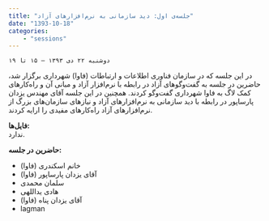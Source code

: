 ```yaml
---
title: "جلسه‌ی اول: دید سازمانی به نرم‌افزارهای آزاد"
date: "1393-10-18"
categories:
    - "sessions"
---
```

    دوشنبه ۲۲ دی ۱۳۹۳ – ۱۵ تا ۱۹

در این جلسه که در سازمان فناوری اطلاعات و ارتباطات (فاوا) شهرداری برگزار شد،
حاضرین در جلسه به گفت‌وگوهای آزاد در رابطه با نرم‌افزار آزاد و مبانی آن و
راه‌کارهای کمک لاگ به فاوا شهرداری گفت‌وگو کردند. همچنین در این جلسه آقای
مهندس یزدان پارساپور در رابطه با دید سازمانی به نرم‌افزارهای آزاد و نیازهای
سازمان‌های بزرگ از نرم‌افزارهای آزاد راه‌‌کارهای مفیدی را ارایه کردند.

**فایل‌ها:**  
ندارد.

**حاضرین در جلسه:**

  * خانم اسکندری (فاوا)
  * آقای یزدان پارساپور (فاوا)
  * سلمان محمدی
  * هادی یداللهی
  * آقای یزدان پناه (فاوا)
  * lagman

